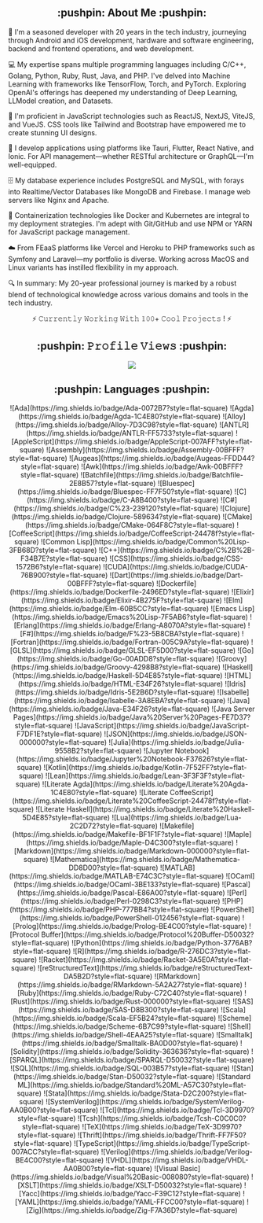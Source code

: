 <h2 align="center">:pushpin: About Me :pushpin:</h2>

<p align="left">
🌟 I'm a seasoned developer with 20 years in the tech industry, journeying through Android and iOS development, hardware and software engineering, backend and frontend operations, and web development.
</p>

<p align="left">
💻 My expertise spans multiple programming languages including C/C++, Golang, Python, Ruby, Rust, Java, and PHP. I've delved into Machine Learning with frameworks like TensorFlow, Torch, and PyTorch. Exploring OpenAI's offerings has deepened my understanding of Deep Learning, LLModel creation, and Datasets.
</p>

<p align="left">
🚀 I'm proficient in JavaScript technologies such as ReactJS, NextJS, ViteJS, and VueJS. CSS tools like Tailwind and Bootstrap have empowered me to create stunning UI designs.
</p>

<p align="left">
📱 I develop applications using platforms like Tauri, Flutter, React Native, and Ionic. For API management—whether RESTful architecture or GraphQL—I'm well-equipped.
</p>

<p align="left">
🗄️ My database experience includes PostgreSQL and MySQL, with forays into Realtime/Vector Databases like MongoDB and Firebase. I manage web servers like Nginx and Apache.
</p>

<p align="left">
🐳 Containerization technologies like Docker and Kubernetes are integral to my deployment strategies. I'm adept with Git/GitHub and use NPM or YARN for JavaScript package management.
</p>

<p align="left">
☁️ From FEaaS platforms like Vercel and Heroku to PHP frameworks such as Symfony and Laravel—my portfolio is diverse. Working across MacOS and Linux variants has instilled flexibility in my approach.
</p>

<p align="left">
🔍 In summary: My 20-year professional journey is marked by a robust blend of technological knowledge across various domains and tools in the tech industry.
</p>

<p align=center>
  ⚡ 𝙲𝚞𝚛𝚛𝚎𝚗𝚝𝚕𝚢 𝚆𝚘𝚛𝚔𝚒𝚗𝚐 𝚆𝚒𝚝𝚑 𝟙𝟶𝟶+ 𝙲𝚘𝚘𝚕 𝙿𝚛𝚘𝚓𝚎𝚌𝚝𝚜 ! ⚡
</p>

<h2 align="center">:pushpin: 𝙿𝚛𝚘𝚏𝚒𝚕𝚎 𝚅𝚒𝚎𝚠𝚜 :pushpin:</h2>

<p align=center>
  <img src="https://profile-counter.glitch.me/devsolux/count.svg">
</p>

<h2 align="center">:pushpin: Languages :pushpin:</h2>
<p align="center">
![Ada](https://img.shields.io/badge/Ada-0072B7?style=flat-square)
![Agda](https://img.shields.io/badge/Agda-1C4E80?style=flat-square)
![Alloy](https://img.shields.io/badge/Alloy-7D3C98?style=flat-square)
![ANTLR](https://img.shields.io/badge/ANTLR-FF5733?style=flat-square)
![AppleScript](https://img.shields.io/badge/AppleScript-007AFF?style=flat-square)
![Assembly](https://img.shields.io/badge/Assembly-00BFFF?style=flat-square)
![Augeas](https://img.shields.io/badge/Augeas-FFDD44?style=flat-square)
![Awk](https://img.shields.io/badge/Awk-00BFFF?style=flat-square)
![Batchfile](https://img.shields.io/badge/Batchfile-2E8B57?style=flat-square)
![Bluespec](https://img.shields.io/badge/Bluespec-FF7F50?style=flat-square)
![C](https://img.shields.io/badge/C-A8B400?style=flat-square)
![C#](https://img.shields.io/badge/C%23-239120?style=flat-square)
![Clojure](https://img.shields.io/badge/Clojure-589634?style=flat-square)
![CMake](https://img.shields.io/badge/CMake-064F8C?style=flat-square)
![CoffeeScript](https://img.shields.io/badge/CoffeeScript-24478f?style=flat-square)
![Common Lisp](https://img.shields.io/badge/Common%20Lisp-3FB68D?style=flat-square)
![C++](https://img.shields.io/badge/C%2B%2B-F34B7E?style=flat-square)
![CSS](https://img.shields.io/badge/CSS-1572B6?style=flat-square)
![CUDA](https://img.shields.io/badge/CUDA-76B900?style=flat-square)
![Dart](https://img.shields.io/badge/Dart-00BFFF?style=flat-square)
![Dockerfile](https://img.shields.io/badge/Dockerfile-2496ED?style=flat-square)
![Elixir](https://img.shields.io/badge/Elixir-4B275F?style=flat-square)
![Elm](https://img.shields.io/badge/Elm-60B5CC?style=flat-square)
![Emacs Lisp](https://img.shields.io/badge/Emacs%20Lisp-7F5AB6?style=flat-square)
![Erlang](https://img.shields.io/badge/Erlang-A8070A?style=flat-square)
![F#](https://img.shields.io/badge/F%23-5B8CBA?style=flat-square)
![Fortran](https://img.shields.io/badge/Fortran-005C9A?style=flat-square)
![GLSL](https://img.shields.io/badge/GLSL-EF5D00?style=flat-square)
![Go](https://img.shields.io/badge/Go-00ADD8?style=flat-square)
![Groovy](https://img.shields.io/badge/Groovy-4298B8?style=flat-square)
![Haskell](https://img.shields.io/badge/Haskell-5D4E85?style=flat-square)
![HTML](https://img.shields.io/badge/HTML-E34F26?style=flat-square)
![Idris](https://img.shields.io/badge/Idris-5E2B6D?style=flat-square)
![Isabelle](https://img.shields.io/badge/Isabelle-3A8EBA?style=flat-square)
![Java](https://img.shields.io/badge/Java-E34F26?style=flat-square)
![Java Server Pages](https://img.shields.io/badge/Java%20Server%20Pages-FE7D37?style=flat-square)
![JavaScript](https://img.shields.io/badge/JavaScript-F7DF1E?style=flat-square)
![JSON](https://img.shields.io/badge/JSON-000000?style=flat-square)
![Julia](https://img.shields.io/badge/Julia-9558B2?style=flat-square)
![Jupyter Notebook](https://img.shields.io/badge/Jupyter%20Notebook-F37626?style=flat-square)
![Kotlin](https://img.shields.io/badge/Kotlin-7F52FF?style=flat-square)
![Lean](https://img.shields.io/badge/Lean-3F3F3F?style=flat-square)
![Literate Agda](https://img.shields.io/badge/Literate%20Agda-1C4E80?style=flat-square)
![Literate CoffeeScript](https://img.shields.io/badge/Literate%20CoffeeScript-24478f?style=flat-square)
![Literate Haskell](https://img.shields.io/badge/Literate%20Haskell-5D4E85?style=flat-square)
![Lua](https://img.shields.io/badge/Lua-2C2D72?style=flat-square)
![Makefile](https://img.shields.io/badge/Makefile-BF1F1F?style=flat-square)
![Maple](https://img.shields.io/badge/Maple-D4C300?style=flat-square)
![Markdown](https://img.shields.io/badge/Markdown-000000?style=flat-square)
![Mathematica](https://img.shields.io/badge/Mathematica-DD8D00?style=flat-square)
![MATLAB](https://img.shields.io/badge/MATLAB-E74C3C?style=flat-square)
![OCaml](https://img.shields.io/badge/OCaml-3BE133?style=flat-square)
![Pascal](https://img.shields.io/badge/Pascal-E86A00?style=flat-square)
![Perl](https://img.shields.io/badge/Perl-0298C3?style=flat-square)
![PHP](https://img.shields.io/badge/PHP-777BB4?style=flat-square)
![PowerShell](https://img.shields.io/badge/PowerShell-012456?style=flat-square)
![Prolog](https://img.shields.io/badge/Prolog-BE4C00?style=flat-square)
![Protocol Buffer](https://img.shields.io/badge/Protocol%20Buffer-D50032?style=flat-square)
![Python](https://img.shields.io/badge/Python-3776AB?style=flat-square)
![R](https://img.shields.io/badge/R-276DC3?style=flat-square)
![Racket](https://img.shields.io/badge/Racket-3A5E0A?style=flat-square)
![reStructuredText](https://img.shields.io/badge/reStructuredText-DA5B2D?style=flat-square)
![RMarkdown](https://img.shields.io/badge/RMarkdown-5A2A27?style=flat-square)
![Ruby](https://img.shields.io/badge/Ruby-C72C40?style=flat-square)
![Rust](https://img.shields.io/badge/Rust-000000?style=flat-square)
![SAS](https://img.shields.io/badge/SAS-D8B300?style=flat-square)
![Scala](https://img.shields.io/badge/Scala-EF5B24?style=flat-square)
![Scheme](https://img.shields.io/badge/Scheme-6B7C99?style=flat-square)
![Shell](https://img.shields.io/badge/Shell-4EAA25?style=flat-square)
![Smalltalk](https://img.shields.io/badge/Smalltalk-BA0D00?style=flat-square)
![Solidity](https://img.shields.io/badge/Solidity-363636?style=flat-square)
![SPARQL](https://img.shields.io/badge/SPARQL-D50032?style=flat-square)
![SQL](https://img.shields.io/badge/SQL-003B57?style=flat-square)
![Stan](https://img.shields.io/badge/Stan-D50032?style=flat-square)
![Standard ML](https://img.shields.io/badge/Standard%20ML-A57C30?style=flat-square)
![Stata](https://img.shields.io/badge/Stata-D2C200?style=flat-square)
![SystemVerilog](https://img.shields.io/badge/SystemVerilog-AA0B00?style=flat-square)
![Tcl](https://img.shields.io/badge/Tcl-3D9970?style=flat-square)
![Tcsh](https://img.shields.io/badge/Tcsh-C0C0C0?style=flat-square)
![TeX](https://img.shields.io/badge/TeX-3D9970?style=flat-square)
![Thrift](https://img.shields.io/badge/Thrift-FF7F50?style=flat-square)
![TypeScript](https://img.shields.io/badge/TypeScript-007ACC?style=flat-square)
![Verilog](https://img.shields.io/badge/Verilog-BE4C00?style=flat-square)
![VHDL](https://img.shields.io/badge/VHDL-AA0B00?style=flat-square)
![Visual Basic](https://img.shields.io/badge/Visual%20Basic-008080?style=flat-square)
![XSLT](https://img.shields.io/badge/XSLT-D50032?style=flat-square)
![Yacc](https://img.shields.io/badge/Yacc-F39C12?style=flat-square)
![YAML](https://img.shields.io/badge/YAML-FFCC00?style=flat-square)
![Zig](https://img.shields.io/badge/Zig-F7A36D?style=flat-square)
</p>
